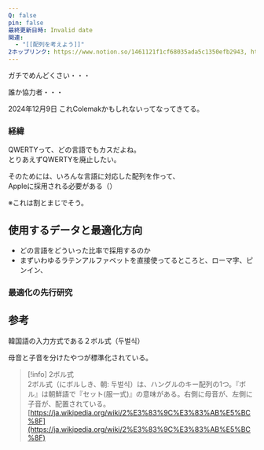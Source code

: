 ```yaml
---
Q: false
pin: false
最終更新日時: Invalid date
関連:
  - "[[配列を考えよう]]"
2ホップリンク: https://www.notion.so/1461121f1cf68035ada5c1350efb2943, https://www.notion.so/1471121f1cf68081b4b1d9022df66d15
---
```

ガチでめんどくさい・・・

誰か協力者・・・

  

  

2024年12月9日 これColemakかもしれないってなってきてる。

  

  

  

### 経緯

QWERTYって、どの言語でもカスだよね。  
とりあえずQWERTYを廃止したい。  

そのためには、いろんな言語に対応した配列を作って、  
Appleに採用される必要がある（）  

※これは割とまじでそう。

  

## 使用するデータと最適化方向

  

- どの言語をどういった比率で採用するのか
- まずいわゆるラテンアルファベットを直接使ってるところと、ローマ字、ピンイン、

  

### 最適化の先行研究

  

  

  

## 参考

  

韓国語の入力方式である２ボル式（두벌식）

母音と子音を分けたやつが標準化されている。

> [!info] 2ボル式  
> 2ボル式（にボルしき、朝&#58; 두벌식）は、ハングルのキー配列の1つ。『ボル』は朝鮮語で『セット(服一式)』の意味がある。右側に母音が、左側に子音が、配置されている。  
> [https://ja.wikipedia.org/wiki/2%E3%83%9C%E3%83%AB%E5%BC%8F](https://ja.wikipedia.org/wiki/2%E3%83%9C%E3%83%AB%E5%BC%8F)